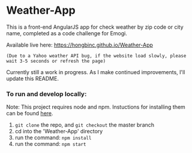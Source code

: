 # Weather-App
This is a front-end AngularJS app for check weather by zip code or city name, completed as a code challenge for Emogi.

Available live here: https://hongbinc.github.io/Weather-App 

`(Due to a Yahoo weather API bug, if the website load slowly, please wait 3-5 seconds or refresh the page)`

Currently still a work in progress. As I make continued improvements, I'll update this README.

### To run and develop locally:
Note: This project requires node and npm. Instuctions for installing them can be found [here](https://docs.npmjs.com/getting-started/installing-node).

1. `git clone` the repo, and `git checkout` the master branch
2. cd into the 'Weather-App' directory
3. run the command: `npm install`
4. run the command: `npm start`
